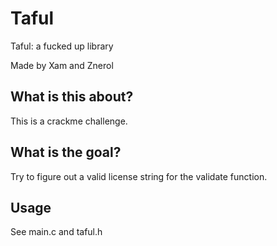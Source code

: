 # Taful
Taful: a fucked up library

Made by Xam and Znerol

## What is this about?
This is a crackme challenge. 

## What is the goal?
Try to figure out a valid license string for the validate function.

## Usage
See main.c and taful.h
